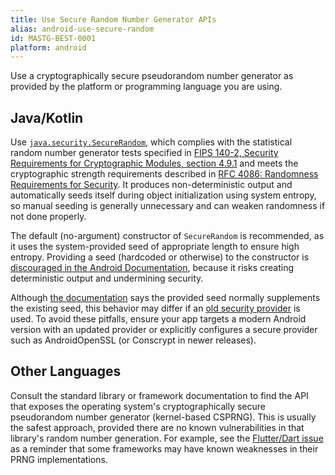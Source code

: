 ```yaml
---
title: Use Secure Random Number Generator APIs
alias: android-use-secure-random
id: MASTG-BEST-0001
platform: android
---
```


Use a cryptographically secure pseudorandom number generator as provided by the platform or programming language you are using.

## Java/Kotlin

Use [`java.security.SecureRandom`](https://developer.android.com/reference/java/security/SecureRandom), which complies with the statistical random number generator tests specified in [FIPS 140-2, Security Requirements for Cryptographic Modules, section 4.9.1](http://nvlpubs.nist.gov/nistpubs/FIPS/NIST.FIPS.140-2.pdf) and meets the cryptographic strength requirements described in [RFC 4086: Randomness Requirements for Security](http://tools.ietf.org/html/rfc4086). It produces non-deterministic output and automatically seeds itself during object initialization using system entropy, so manual seeding is generally unnecessary and can weaken randomness if not done properly.

The default (no-argument) constructor of `SecureRandom` is recommended, as it uses the system-provided seed of appropriate length to ensure high entropy. Providing a seed (hardcoded or otherwise) to the constructor is [discouraged in the Android Documentation](https://developer.android.com/privacy-and-security/risks/weak-prng?source=studio#weak-prng-java-security-securerandom), because it risks creating deterministic output and undermining security.

Although [the documentation](https://developer.android.com/reference/java/security/SecureRandom?hl=en#setSeed(byte[])) says the provided seed normally supplements the existing seed, this behavior may differ if an [old security provider](https://android-developers.googleblog.com/2016/06/security-crypto-provider-deprecated-in.html) is used. To avoid these pitfalls, ensure your app targets a modern Android version with an updated provider or explicitly configures a secure provider such as AndroidOpenSSL (or Conscrypt in newer releases).

## Other Languages

Consult the standard library or framework documentation to find the API that exposes the operating system's cryptographically secure pseudorandom number generator (kernel-based CSPRNG). This is usually the safest approach, provided there are no known vulnerabilities in that library's random number generation. For example, see the [Flutter/Dart issue](https://www.zellic.io/blog/proton-dart-flutter-csprng-prng/) as a reminder that some frameworks may have known weaknesses in their PRNG implementations.
